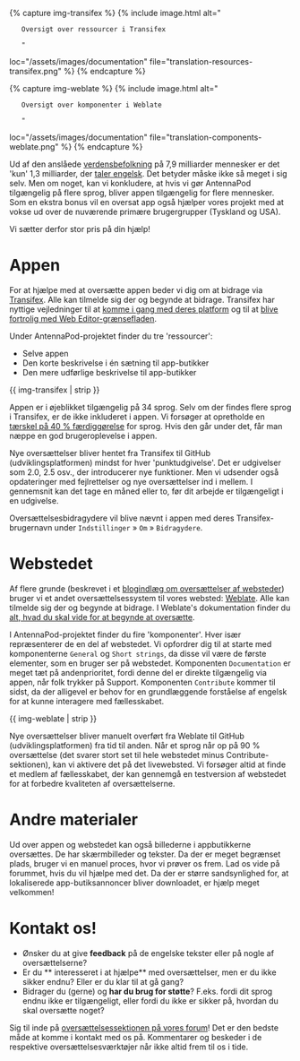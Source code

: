 {% capture img-transifex %} {% include image.html alt="

       Oversigt over ressourcer i Transifex

       "

loc="/assets/images/documentation" file="translation-resources-transifex.png" %}
{% endcapture %}

{% capture img-weblate %} {% include image.html alt="

       Oversigt over komponenter i Weblate

       "

loc="/assets/images/documentation" file="translation-components-weblate.png" %}
{% endcapture %}

Ud af den anslåede [verdensbefolkning](https://en.wikipedia.org/wiki/World_population)
på 7,9 milliarder mennesker er det 'kun' 1,3 milliarder, der [taler engelsk](https://www.ethnologue.com/guides/ethnologue200).
Det betyder måske ikke så meget i sig selv. Men om noget, kan vi konkludere, at
hvis vi gør AntennaPod tilgængelig på flere sprog, bliver appen tilgængelig for
flere mennesker. Som en ekstra bonus vil en oversat app også hjælper vores
projekt med at vokse ud over de nuværende primære brugergrupper (Tyskland og
USA).

Vi sætter derfor stor pris på din hjælp!

# Appen

For at hjælpe med at oversætte appen beder vi dig om at bidrage via [Transifex](https://www.transifex.com/antennapod/antennapod/).
Alle kan tilmelde sig der og begynde at bidrage. Transifex har nyttige
vejledninger til at [komme i gang med deres platform](https://docs.transifex.com/getting-started-1/translators)
og til at [blive fortrolig med Web Editor-grænsefladen](https://docs.transifex.com/translation/translating-with-the-web-editor).

Under AntennaPod-projektet finder du tre 'ressourcer':

- Selve appen
- Den korte beskrivelse i én sætning til app-butikker
- Den mere udførlige beskrivelse til app-butikker

{{ img-transifex | strip }}

Appen er i øjeblikket tilgængelig på 34 sprog. Selv om der findes flere sprog i
Transifex, er de ikke inkluderet i appen. Vi forsøger at opretholde en [tærskel
på 40 % færdiggørelse](https://github.com/AntennaPod/AntennaPod/pull/4112) for
sprog. Hvis den går under det, får man næppe en god brugeroplevelse i appen.

Nye oversættelser bliver hentet fra Transifex til GitHub (udviklingsplatformen)
mindst for hver 'punktudgivelse'. Det er udgivelser som 2.0, 2.5 osv., der
introducerer nye funktioner. Men vi udsender også opdateringer med fejlrettelser
og nye oversættelser ind i mellem. I gennemsnit kan det tage en måned eller to,
før dit arbejde er tilgængeligt i en udgivelse.

Oversættelsesbidragydere vil blive nævnt i appen med deres Transifex-brugernavn
under `Indstillinger` » `Om` » `Bidragydere`.

# Webstedet

Af flere grunde (beskrevet i et [blogindlæg om oversættelser af websteder](/blog/2022/01/website-oversættelser))
bruger vi et andet oversættelsessystem til vores websted: [Weblate](https://hosted.weblate.org/projects/antennapod/).
Alle kan tilmelde sig der og begynde at bidrage. I Weblate's dokumentation
finder du [alt, hvad du skal vide for at begynde at oversætte](https://docs.weblate.org/en/latest/user/translating.html).

I AntennaPod-projektet finder du fire 'komponenter'. Hver især repræsenterer de
en del af webstedet. Vi opfordrer dig til at starte med komponenterne `General`
og `Short strings`, da disse vil være de første elementer, som en bruger ser på
webstedet. Komponenten `Documentation` er meget tæt på andenprioritet, fordi
denne del er direkte tilgængelig via appen, når folk trykker på Support.
Komponenten `Contribute` kommer til sidst, da der alligevel er behov for en
grundlæggende forståelse af engelsk for at kunne interagere med fællesskabet.

{{ img-weblate | strip }}

Nye oversættelser bliver manuelt overført fra Weblate til GitHub
(udviklingsplatformen) fra tid til anden. Når et sprog når op på 90 %
oversættelse (det svarer stort set til hele webstedet minus
Contribute-sektionen), kan vi aktivere det på det livewebsted. Vi forsøger altid
at finde et medlem af fællesskabet, der kan gennemgå en testversion af webstedet
for at forbedre kvaliteten af oversættelserne.

# Andre materialer

Ud over appen og webstedet kan også billederne i appbutikkerne oversættes. De
har skærmbilleder og tekster. Da der er meget begrænset plads, bruger vi en
manuel proces, hvor vi prøver os frem. Lad os vide på forummet, hvis du vil
hjælpe med det. Da der er større sandsynlighed for, at lokaliserede
app-butiksannoncer bliver downloadet, er hjælp meget velkommen!

# Kontakt os!

* Ønsker du at give **feedback** på de engelske tekster eller på nogle af
oversættelserne?
* Er du ** interesseret i at hjælpe** med oversættelser, men er du ikke sikker
endnu? Eller er du klar til at gå gang?
* Bidrager du (gerne) og **har du brug for støtte**? F.eks. fordi dit sprog
endnu ikke er tilgængeligt, eller fordi du ikke er sikker på, hvordan du skal
oversætte noget?

Sig til inde på [oversættelsessektionen på vores forum](https://forum.antennapod.org/c/translations/11)!
Det er den bedste måde at komme i kontakt med os på. Kommentarer og beskeder i
de respektive oversættelsesværktøjer når ikke altid frem til os i tide.
